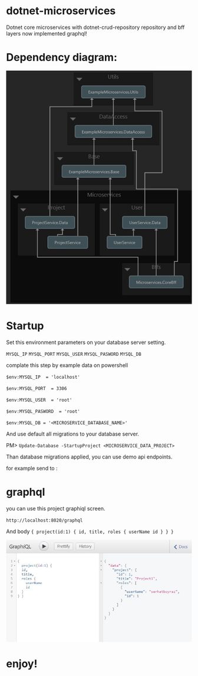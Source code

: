 # dotnet-microservices
Dotnet core microservices with dotnet-crud-repository repository and bff layers
now implemented graphql!

# Dependency diagram:
![dependencies](architectrue/dependency-diagram.jpg)

# Startup
Set this environment parameters on your database server setting.

`MYSQL_IP`
`MYSQL_PORT`
`MYSQL_USER`
`MYSQL_PASWORD`
`MYSQL_DB`

complate this step by example data on powershell

`$env:MYSQL_IP  = 'localhost'`

`$env:MYSQL_PORT  = 3306`

`$env:MYSQL_USER  = 'root'`

`$env:MYSQL_PASWORD  = 'root'`

`$env:MYSQL_DB = '<MICROSERVICE_DATABASE_NAME>'`

And use default all migrations to your database server.

PM> `Update-Database -StartupProject <MICROSERVICE_DATA_PROJECT>`

Than database migrations applied, you can use demo api endpoints.

for example send to : 

# graphql 
you can use this project graphiql screen.

`http://localhost:8020/graphql`

And body
`{
  project(id:1) {
  id,
  title,
  roles {
    userName
    id
  }
} }`

![user-example-1](architectrue/grahpiql-1.jpg)

# enjoy!
